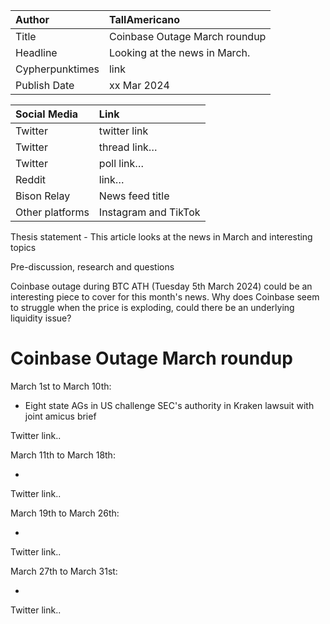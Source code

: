 | Author | TallAmericano |
| :---- | :---- |
| Title | Coinbase Outage March roundup |
| Headline  | Looking at the news in March. |
| Cypherpunktimes | link |
| Publish Date | xx Mar 2024 |

| Social Media | Link |
| :---- | :---- |
| Twitter | twitter link |
| Twitter | thread link… |
| Twitter | poll link… |
| Reddit  | link… |
| Bison Relay | News feed title |
| Other platforms | Instagram and TikTok |

Thesis statement - This article looks at the news in March and interesting topics

Pre-discussion, research and questions

Coinbase outage during BTC ATH (Tuesday 5th March 2024) could be an interesting piece to cover for this month's news. Why does Coinbase seem to struggle when the price is exploding, could there be an underlying liquidity issue?


# Coinbase Outage March roundup


March 1st to March 10th:

- Eight state AGs in US challenge SEC's authority in Kraken lawsuit with joint amicus brief 

Twitter link..

March 11th to March 18th:

- 

Twitter link..

March 19th to March 26th:

- 

Twitter link..

March 27th to March 31st:

- 

Twitter link..

